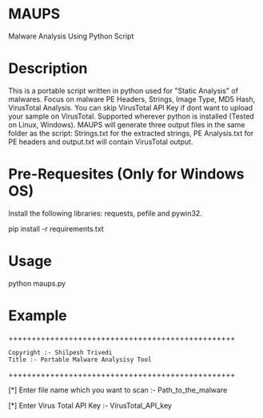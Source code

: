# MAUPS

Malware Analysis Using Python Script

# Description

This is a portable script written in python used for "Static Analysis" of malwares. Focus on malware PE Headers, Strings, Image Type, MD5 Hash, VirusTotal Analysis. You can skip VirusTotal API Key if dont want to upload your sample on VirusTotal. Supported wherever python is installed (Tested on Linux, Windows). MAUPS will generate three output files in the same folder as the script: Strings.txt for the extracted strings, PE Analysis.txt for PE headers and output.txt will contain VirusTotal output. 

# Pre-Requesites (Only for Windows OS)

Install the following libraries: requests, pefile and pywin32.

pip install -r requirements.txt

# Usage

python maups.py

# Example

 +++++++++++++++++++++++++++++++++++++++++++++++++
 
    Copyright :- Shilpesh Trivedi             
    Title :- Portable Malware Analysisy Tool  
 
 +++++++++++++++++++++++++++++++++++++++++++++++++

 [*] Enter file name which you want to scan :- Path_to_the_malware

 [*] Enter Virus Total API Key :- VirusTotal_API_key
